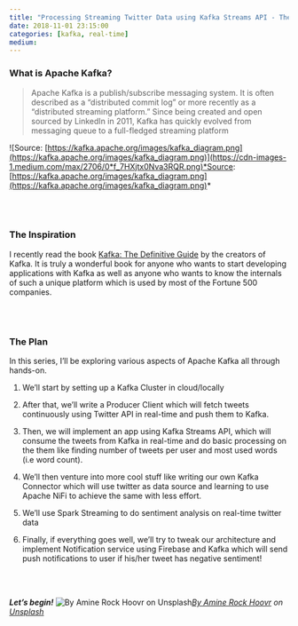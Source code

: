 ```yaml
---
title: "Processing Streaming Twitter Data using Kafka Streams API - The Plan"
date: 2018-11-01 23:15:00
categories: [kafka, real-time]
medium: 
---
```


### What is Apache Kafka?

> Apache Kafka is a publish/subscribe messaging system. It is often described as a “distributed commit log” or more recently as a “distributed streaming platform.”
> Since being created and open sourced by LinkedIn in 2011, Kafka has quickly evolved from messaging queue to a full-fledged streaming platform

![Source: [https://kafka.apache.org/images/kafka_diagram.png](https://kafka.apache.org/images/kafka_diagram.png)](https://cdn-images-1.medium.com/max/2706/0*f_7HXjtx0Nva3RQR.png)*Source: [https://kafka.apache.org/images/kafka_diagram.png](https://kafka.apache.org/images/kafka_diagram.png)*

<br><br>

### The Inspiration

I recently read the book [Kafka: The Definitive Guide](https://www.confluent.io/resources/kafka-the-definitive-guide/) by the creators of Kafka. It is truly a wonderful book for anyone who wants to start developing applications with Kafka as well as anyone who wants to know the internals of such a unique platform which is used by most of the Fortune 500 companies.

<br><br>

### The Plan

In this series, I’ll be exploring various aspects of Apache Kafka all through hands-on.

1. We’ll start by setting up a Kafka Cluster in cloud/locally

1. After that, we’ll write a Producer Client which will fetch tweets continuously using Twitter API in real-time and push them to Kafka.

1. Then, we will implement an app using Kafka Streams API, which will consume the tweets from Kafka in real-time and do basic processing on the them like finding number of tweets per user and most used words (i.e word count).

1. We’ll then venture into more cool stuff like writing our own Kafka Connector which will use twitter as data source and learning to use Apache NiFi to achieve the same with less effort.

1. We’ll use Spark Streaming to do sentiment analysis on real-time twitter data

1. Finally, if everything goes well, we’ll try to tweak our architecture and implement Notification service using Firebase and Kafka which will send push notifications to user if his/her tweet has negative sentiment!

<br><br>

_**Let’s begin!**_
![[By Amine Rock Hoovr](https://unsplash.com/@hoovr01?utm_source=medium&utm_medium=referral) on [Unsplash](https://unsplash.com?utm_source=medium&utm_medium=referral)](https://cdn-images-1.medium.com/max/10368/0*U_EwY9N-91IXddnk)*[By Amine Rock Hoovr](https://unsplash.com/@hoovr01?utm_source=medium&utm_medium=referral) on [Unsplash](https://unsplash.com?utm_source=medium&utm_medium=referral)*
